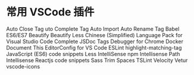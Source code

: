 常用 VSCode 插件
===

Auto Close Tag
uto Complete Tag
Auto Import
Auto Rename Tag
Babel ES6/ES7
Beautify
Beautify Less
Chinese (Simplified) Language Pack for Visual Studio Code
Complete JSDoc Tags
Debugger for Chrome
Docker
Document This
EditorConfig for VS Code
ESLint
highlight-matching-tag
JavaScript (ES6) code snippets
Less IntelliSense
npm Intellisense
Path Intellisense
Reactjs code snippets
Sass
Trim Spaces
TSLint
Velocity
Vetur
vscode-icons
